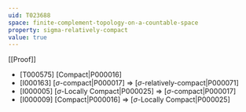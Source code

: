 ```yaml
---
uid: T023688
space: finite-complement-topology-on-a-countable-space
property: sigma-relatively-compact
value: true
---
```

[[Proof]]

* [T000575] [Compact|P000016]
* [I000163] [$\sigma$-compact|P000017] => [$\sigma$-relatively-compact|P000071]
* [I000005] [$\sigma$-Locally Compact|P000025] => [$\sigma$-compact|P000017]
* [I000009] [Compact|P000016] => [$\sigma$-Locally Compact|P000025]

